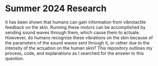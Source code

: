 # Summer 2024 Research
It has been shown that humans can gain information from vibrotactile feedback on the skin. Running these motors can be accomplished by sending sound waves through them, which cause them to actuate. Howvever, do humans recognize these vibrations on the skin because of the 
parameters of the sound waves sent through it, or rather due to the intensity of the actuation on the human skin? This repository outlines my process, code, and explanations as I searched for the answer to this question.
